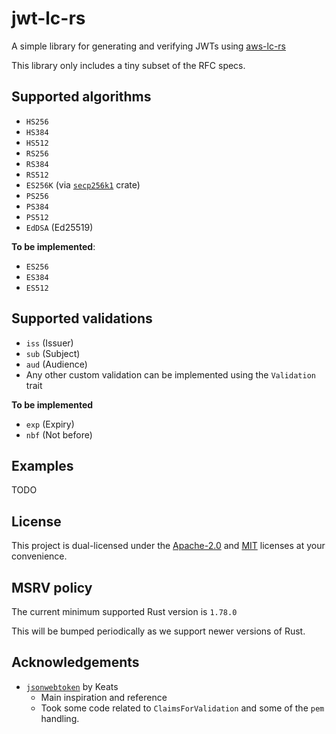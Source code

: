 # jwt-lc-rs

A simple library for generating and verifying JWTs using [aws-lc-rs](https://github.com/aws/aws-lc-rs)

This library only includes a tiny subset of the RFC specs.

## Supported algorithms
- `HS256`
- `HS384`
- `HS512`
- `RS256`
- `RS384`
- `RS512`
- `ES256K` (via [`secp256k1`](https://crates.io/crates/secp256k1) crate)
- `PS256`
- `PS384`
- `PS512`
- `EdDSA` (Ed25519)

**To be implemented**:
- `ES256`
- `ES384`
- `ES512`

## Supported validations
- `iss` (Issuer)
- `sub` (Subject)
- `aud` (Audience)
- Any other custom validation can be implemented using the `Validation` trait

**To be implemented**
- `exp` (Expiry)
- `nbf` (Not before)

## Examples

TODO

## License

This project is dual-licensed under the [Apache-2.0](LICENSE-APACHE) and [MIT](LICENSE-MIT) licenses at your convenience.

## MSRV policy

The current minimum supported Rust version is `1.78.0`

This will be bumped periodically as we support newer versions of Rust.

## Acknowledgements
- [`jsonwebtoken`](https://github.com/Keats/jsonwebtoken) by Keats
  - Main inspiration and reference
  - Took some code related to `ClaimsForValidation` and some of the `pem` handling.

